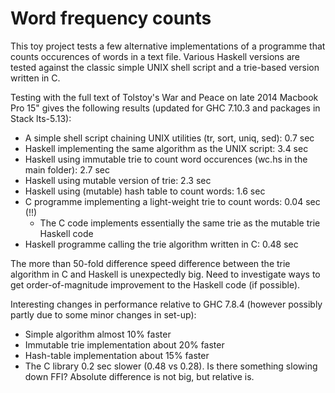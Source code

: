 # Word frequency counts

This toy project tests a few alternative implementations of a programme that counts occurences of words in a text file. Various Haskell versions are tested against the classic simple UNIX shell script and a trie-based version written in C.

Testing with the full text of Tolstoy's War and Peace on late 2014 Macbook Pro 15" gives the following results (updated for GHC 7.10.3 and packages in Stack lts-5.13):
* A simple shell script chaining UNIX utilities (tr, sort, uniq, sed): 0.7 sec
* Haskell implementing the same algorithm as the UNIX script: 3.4 sec
* Haskell using immutable trie to count word occurences (wc.hs in the main folder): 2.7 sec
* Haskell using mutable version of trie: 2.3 sec
* Haskell using (mutable) hash table to count words: 1.6 sec
* C programme implementing a light-weight trie to count words: 0.04 sec (!!)
  * The C code implements essentially the same trie as the mutable trie Haskell code
* Haskell programme calling the trie algorithm written in C: 0.48 sec

The more than 50-fold difference speed difference between the trie algorithm in C and Haskell is unexpectedly big. Need to investigate ways to get order-of-magnitude improvement to the Haskell code (if possible).

Interesting changes in performance relative to GHC 7.8.4 (however possibly partly due to some minor changes in set-up):
* Simple algorithm almost 10% faster
* Immutable trie implementation about 20% faster
* Hash-table implementation about 15% faster
* The C library 0.2 sec slower (0.48 vs 0.28). Is there something slowing down  FFI? Absolute difference is not big, but relative is.
